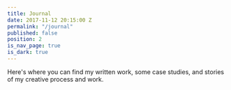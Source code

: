 ```yaml
---
title: Journal
date: 2017-11-12 20:15:00 Z
permalink: "/journal"
published: false
position: 2
is_nav_page: true
is_dark: true
---
```


Here's where you can find my written work, some case studies, and stories of my creative process and work.
